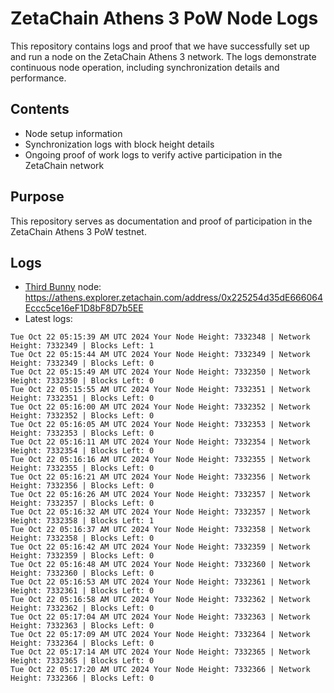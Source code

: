 # ZetaChain Athens 3 PoW Node Logs
This repository contains logs and proof that we have successfully set up and run a node on the ZetaChain Athens 3 network. The logs demonstrate continuous node operation, including synchronization details and performance.

## Contents
- Node setup information
- Synchronization logs with block height details
- Ongoing proof of work logs to verify active participation in the ZetaChain network

## Purpose
This repository serves as documentation and proof of participation in the ZetaChain Athens 3 PoW testnet.

## Logs

- [Third Bunny](https://thirdbunny.xyz/) node: https://athens.explorer.zetachain.com/address/0x225254d35dE666064Eccc5ce16eF1D8bF8D7b5EE
- Latest logs:
```
Tue Oct 22 05:15:39 AM UTC 2024 Your Node Height: 7332348 | Network Height: 7332349 | Blocks Left: 1
Tue Oct 22 05:15:44 AM UTC 2024 Your Node Height: 7332349 | Network Height: 7332349 | Blocks Left: 0
Tue Oct 22 05:15:49 AM UTC 2024 Your Node Height: 7332350 | Network Height: 7332350 | Blocks Left: 0
Tue Oct 22 05:15:55 AM UTC 2024 Your Node Height: 7332351 | Network Height: 7332351 | Blocks Left: 0
Tue Oct 22 05:16:00 AM UTC 2024 Your Node Height: 7332352 | Network Height: 7332352 | Blocks Left: 0
Tue Oct 22 05:16:05 AM UTC 2024 Your Node Height: 7332353 | Network Height: 7332353 | Blocks Left: 0
Tue Oct 22 05:16:11 AM UTC 2024 Your Node Height: 7332354 | Network Height: 7332354 | Blocks Left: 0
Tue Oct 22 05:16:16 AM UTC 2024 Your Node Height: 7332355 | Network Height: 7332355 | Blocks Left: 0
Tue Oct 22 05:16:21 AM UTC 2024 Your Node Height: 7332356 | Network Height: 7332356 | Blocks Left: 0
Tue Oct 22 05:16:26 AM UTC 2024 Your Node Height: 7332357 | Network Height: 7332357 | Blocks Left: 0
Tue Oct 22 05:16:32 AM UTC 2024 Your Node Height: 7332357 | Network Height: 7332358 | Blocks Left: 1
Tue Oct 22 05:16:37 AM UTC 2024 Your Node Height: 7332358 | Network Height: 7332358 | Blocks Left: 0
Tue Oct 22 05:16:42 AM UTC 2024 Your Node Height: 7332359 | Network Height: 7332359 | Blocks Left: 0
Tue Oct 22 05:16:48 AM UTC 2024 Your Node Height: 7332360 | Network Height: 7332360 | Blocks Left: 0
Tue Oct 22 05:16:53 AM UTC 2024 Your Node Height: 7332361 | Network Height: 7332361 | Blocks Left: 0
Tue Oct 22 05:16:58 AM UTC 2024 Your Node Height: 7332362 | Network Height: 7332362 | Blocks Left: 0
Tue Oct 22 05:17:04 AM UTC 2024 Your Node Height: 7332363 | Network Height: 7332363 | Blocks Left: 0
Tue Oct 22 05:17:09 AM UTC 2024 Your Node Height: 7332364 | Network Height: 7332364 | Blocks Left: 0
Tue Oct 22 05:17:14 AM UTC 2024 Your Node Height: 7332365 | Network Height: 7332365 | Blocks Left: 0
Tue Oct 22 05:17:20 AM UTC 2024 Your Node Height: 7332366 | Network Height: 7332366 | Blocks Left: 0
```
